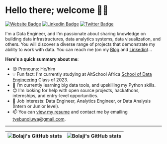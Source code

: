 # Hello there; welcome 👋🏾
[![Website Badge](https://img.shields.io/badge/-Website-000000?style=for-the-badge&logo=Google-Chrome&logoColor=white&link=https://tsegalion.github.io/EAdejayan/)](https://tsegalion.github.io/EAdejayan/) [![Linkedin Badge](https://img.shields.io/badge/-AdejayanEbunoluwa-blue?style=for-the-badge&logo=Linkedin&logoColor=white&link=https://www.linkedin.com/in/adejayanebunoluwa/)](https://www.linkedin.com/in/adejayanebunoluwa/) [![Twitter Badge](https://img.shields.io/badge/-@tsegalion-1ca0f1?style=for-the-badge&logo=twitter&logoColor=white&link=https://twitter.com/tsegalion)](https://twitter.com/tsegalion)

I'm a Data Engineer, and I'm passionate about sharing knowledge on building data infrastructures, data analytics systems, data visualization, and others. You will discover a diverse range of projects that demonstrate my ability to work with data. You can reach me (on my [Blog]([https://bolajiayodeji.com/](https://medium.com/@tyebunoluwa)) and [Linkedin](https://www.linkedin.com/in/adejayanebunoluwa/))...

**Here's a quick summary about me**:

- 😊 Pronouns: He/him
- 💡 Fun fact: I'm currently studying at AltSchool Africa [School of Data Engineering](https://altschoolafrica.com/schools/engineering) Class of 2023.
- 🌱 I’m currently learning big data tools, and upskilling my Python skills.
- 😊 I’m looking for help with open source projects, hackathons, internships, and entry-level opportunities.
- 💼 Job interests: Data Engineer, Analytics Engineer, or Data Analysis (Intern or Junior level).
- 📫 You can [view my resume](https://drive.google.com/file/d/1_3_kgDx3-JdRFacAv84JzuVTOEnc1Q-C/view?usp=sharing) and contact me by emailing tyebunoluwa@gmail.com.

---

| <img align="center" src="https://github-readme-stats.vercel.app/api?username=bolajiayodeji&show_icons=true&include_all_commits=true&hide_border=true" alt="Bolaji's GitHub stats" /> | <img align="center" src="https://github-readme-stats.vercel.app/api/top-langs/?username=bolajiayodeji&langs_count=8&layout=compact&hide_border=true" alt="Bolaji's GitHub stats" /> |
| ------------- | ------------- |
